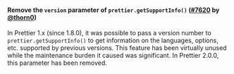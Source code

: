 #### Remove the `version` parameter of `prettier.getSupportInfo()` ([#7620](https://github.com/prettier/prettier/pull/7620) by [@thorn0](https://github.com/thorn0))

In Prettier 1.x (since 1.8.0), it was possible to pass a version number to `prettier.getSupportInfo()` to get information on the languages, options, etc. supported by previous versions. This feature has been virtually unused while the maintenance burden it caused was significant. In Prettier 2.0.0, this parameter has been removed.
